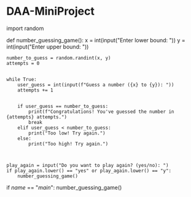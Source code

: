 # DAA-MiniProject
import random


def number_guessing_game():
    x = int(input("Enter lower bound: "))
    y = int(input("Enter upper bound: "))


    number_to_guess = random.randint(x, y)
    attempts = 0


    while True:
        user_guess = int(input(f"Guess a number ({x} to {y}): "))
        attempts += 1


        if user_guess == number_to_guess:
            print(f"Congratulations! You've guessed the number in {attempts} attempts.")
            break
        elif user_guess < number_to_guess:
            print("Too low! Try again.")
        else:
            print("Too high! Try again.")


    
    play_again = input("Do you want to play again? (yes/no): ")
    if play_again.lower() == "yes" or play_again.lower() == "y":
        number_guessing_game()


if _name_ == "_main_":
    number_guessing_game()
